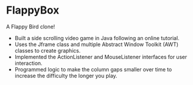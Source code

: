 # FlappyBox

A Flappy Bird clone!

* Built a  side scrolling video game in Java following an online tutorial.
* Uses the Jframe class and multiple Abstract Window Toolkit (AWT) classes to create graphics.
* Implemented the ActionListener and MouseListener interfaces for user interaction.
* Programmed logic to make the column gaps smaller over time to increase the difficulty the longer you play.
